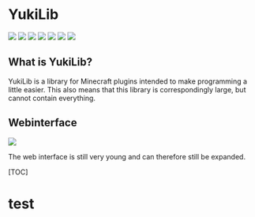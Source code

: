 # YukiLib
![](https://img.shields.io/badge/YukiLib-0.0.1-blue) ![](https://img.shields.io/badge/Webhook-0.0.1-blue) ![](https://img.shields.io/badge/Webinterface-0.0.1-blue)
![](https://img.shields.io/github/issues/Deminosa/YukiLib) ![](https://img.shields.io/github/forks/Deminosa/YukiLib) ![](https://img.shields.io/github/stars/Deminosa/YukiLib) ![](https://img.shields.io/github/license/Deminosa/YukiLib)

## What is YukiLib?
YukiLib is a library for Minecraft plugins intended to make programming a little easier. This also means that this library is correspondingly large, but cannot contain everything.

## Webinterface
![](https://img.shields.io/badge/Version-0.0.1-blue) 

The web interface is still very young and can therefore still be expanded.

[TOC]
# test